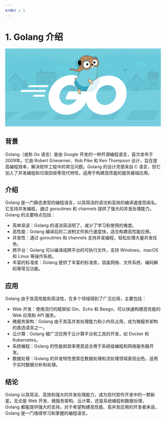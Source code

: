 ```yaml
---
order : 1
---
```


# 1. Golang 介绍

![](./assets/background-introdece/2024-06-29-01-24-24.png)

## 背景

Golang（或称 Go 语言）是由 Google 开发的一种开源编程语言，首次发布于2009年。它由 Robert Griesemer、Rob Pike 和 Ken Thompson 设计，旨在提高编程效率，解决软件工程中的常见问题。Golang 的设计灵感来自 C 语言，但它加入了并发编程和垃圾回收等现代特性，适用于构建高性能的服务器端应用。

## 介绍

Golang 是一门静态类型的编程语言，以其简洁的语法和高效的编译速度而闻名。它支持并发编程，通过 goroutines 和 channels 提供了强大的并发处理能力。Golang 的主要特点包括：

- 简单易读：Golang 的语法简洁明了，减少了学习和使用的难度。
- 高性能：Golang 编译后的二进制文件执行速度快，适合构建高性能应用。
- 并发性：通过 goroutines 和 channels 支持并发编程，轻松处理大量并发任务。
- 跨平台：Golang 可以编译成跨平台的可执行文件，支持 Windows、macOS 和 Linux 等操作系统。
- 丰富的标准库：Golang 提供了丰富的标准库，涵盖网络、文件系统、编码解码等常见功能。

## 应用

Golang 由于其高性能和简洁性，在多个领域得到了广泛应用，主要包括：

- Web 开发：使用流行的框架如 Gin、Echo 和 Beego，可以快速构建高性能的 Web 应用和 API 服务。
- 微服务架构：Golang 由于其高并发处理能力和小内存占用，成为微服务架构的首选语言之一。
- 云计算：Golang 被广泛应用于云计算平台和工具的开发，如 Docker 和 Kubernetes。
- 系统编程：Golang 的性能和效率使其适合用于系统级编程和网络服务器开发。
- 数据处理：Golang 的并发特性使其在数据处理和流处理领域表现出色，适用于实时数据分析和处理。

## 结论

Golang 以其简洁、高效和强大的并发处理能力，成为现代软件开发中的一颗新星。无论是 Web 开发、微服务架构、云计算，还是系统编程和数据处理，Golang 都能提供强大的支持。对于希望构建高性能、高并发应用的开发者来说，Golang 是一门值得学习和掌握的编程语言。
